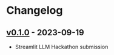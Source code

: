 # Changelog

## [v0.1.0](https://github.com/claromes/toolazytowritealt/releases/tag/v0.1.0) - 2023-09-19
- Streamlit LLM Hackathon submission